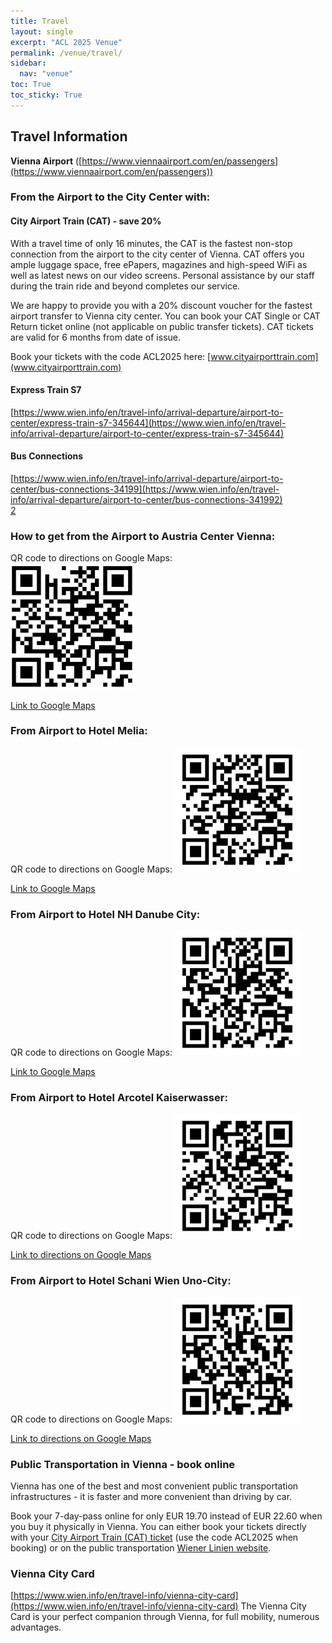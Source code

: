 ```yaml
---
title: Travel
layout: single
excerpt: "ACL 2025 Venue"
permalink: /venue/travel/
sidebar:
  nav: "venue"
toc: True
toc_sticky: True
---
```


## Travel Information

**Vienna Airport** ([https://www.viennaairport.com/en/passengers](https://www.viennaairport.com/en/passengers))

### **From the Airport to the City Center with:**

#### **City Airport Train (CAT) - save 20%**

With a travel time of only 16 minutes, the CAT is the fastest non-stop connection from the airport to the city center of Vienna. CAT offers you ample luggage space, free ePapers, magazines and high-speed WiFi as well as latest news on our video screens. Personal assistance by our staff during the train ride and beyond completes our service.

We are happy to provide you with a 20% discount voucher for the fastest airport transfer to Vienna city center. You can book your CAT Single or CAT Return ticket online (not applicable on public transfer tickets). CAT tickets are valid for 6 months from date of issue.

Book your tickets with the code ACL2025 here: [www.cityairporttrain.com](www.cityairporttrain.com)

#### **Express Train S7**

[https://www.wien.info/en/travel-info/arrival-departure/airport-to-center/express-train-s7-345644](https://www.wien.info/en/travel-info/arrival-departure/airport-to-center/express-train-s7-345644)

#### **Bus Connections**

[https://www.wien.info/en/travel-info/arrival-departure/airport-to-center/bus-connections-34199](https://www.wien.info/en/travel-info/arrival-departure/airport-to-center/bus-connections-341992)  
[2](https://www.wien.info/en/travel-info/arrival-departure/airport-to-center/bus-connections-341992)

### **How to get from the Airport to Austria Center Vienna:**

QR code to directions on Google Maps:  
<img src="/assets/images/qr/qr1.png" alt="from the Airport to Austria Center Vienna" width="200">

[Link to Google Maps](https://maps.app.goo.gl/9HyF5Mi8rFvBwYuc8)

### **From Airport to Hotel Melia:**

QR code to directions on Google Maps:
<img src="/assets/images/qr/qr2.png" alt="From Airport to Hotel Melia" width="200">

[Link to Google Maps](https://maps.app.goo.gl/GedjNjFHV2gZAznv8)

### **From Airport to Hotel NH Danube City:**

QR code to directions on Google Maps:
<img src="/assets/images/qr/qr3.png" alt="From Airport to Hotel NH Danube City" width="200">

[Link to Google Maps](https://maps.app.goo.gl/vAehcxAmEme3WWBs9)

### **From Airport to Hotel Arcotel Kaiserwasser:**

QR code to directions on Google Maps:
<img src="/assets/images/qr/qr4.png" alt="From Airport to Hotel Arcotel Kaiserwasser" width="200">

[Link to directions on Google Maps](https://maps.app.goo.gl/g2Avq58a5vuVAV968)

### **From Airport to Hotel Schani Wien Uno-City:**

QR code to directions on Google Maps:
<img src="/assets/images/qr/qr5.png" alt="From Airport to Hotel Schani Wien Uno-City" width="200">

[Link to directions on Google Maps](https://maps.app.goo.gl/g2Avq58a5vuVAV968)

### **Public Transportation in Vienna - book online**

Vienna has one of the best and most convenient public transportation infrastructures - it is faster and more convenient than driving by car.

Book your 7-day-pass online for only EUR 19.70 instead of EUR 22.60 when you buy it physically in Vienna. You can either book your tickets directly with your [City Airport Train (CAT) ticket](https://www.cityairporttrain.com/en/) (use the code ACL2025 when booking) or on the public transportation [Wiener Linien website](https://shop.wienmobil.at/en/products).

### **Vienna City Card**

[https://www.wien.info/en/travel-info/vienna-city-card](https://www.wien.info/en/travel-info/vienna-city-card)
The Vienna City Card is your perfect companion through Vienna, for full mobility, numerous advantages.
